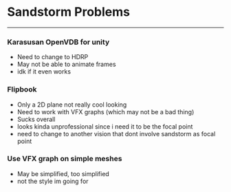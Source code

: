 # Sandstorm Problems
---
### Karasusan OpenVDB for unity
- Need to change to HDRP
- May not be able to animate frames
- idk if it even works

### Flipbook
- Only a 2D plane not really cool looking
- Need to work with VFX graphs (which may not be a bad thing)
- Sucks overall
- looks kinda unprofessional since i need it to be the focal point
- need to change to another vision that dont involve sandstorm as focal point

### Use VFX graph on simple meshes
- May be simplified, too simplified
- not the style im going for


